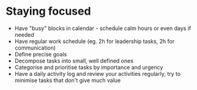 # Staying focused
* Have "busy" blocks in calendar - schedule calm hours or even days if needed
* Have regular work schedule (eg. 2h for leadership tasks, 2h for communication)
* Define precise goals
* Decompose tasks into small, well defined ones
* Categorise and prioritise tasks by importance and urgency
* Have a daily activity log and review your activities regularly, try to minimise tasks that don't give much value
